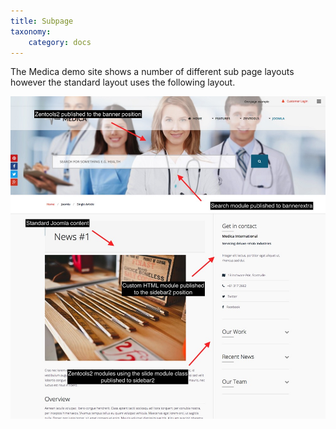 ```yaml
---
title: Subpage
taxonomy:
    category: docs
---
```


The Medica demo site shows a number of different sub page layouts however the standard layout uses the following layout.

![Sub page](/images/sub-page/subpage-example.jpg)